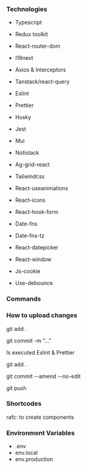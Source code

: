 ### Technologies
* Typescript
* Redux toolkit
* React-router-dom
* I18next
* Axios & Interceptors
* Tanstack/react-query

* Eslint
* Prettier
* Husky

* Jest

* Mui
* Notistack
* Ag-grid-react
* Tailwindcss
* React-useanimations
* React-icons

* React-hook-form

* Date-fns
* Date-fns-tz
* React-datepicker
* React-window

* Js-cookie
* Use-debounce

### Commands
### How to upload changes
git add .

git commit -m "..."

Is executed Eslint & Prettier

git add .

git commit --amend --no-edit

git push


### Shortcodes
rafc: to create components

### Environment Variables
* .env
* env.local
* env.production